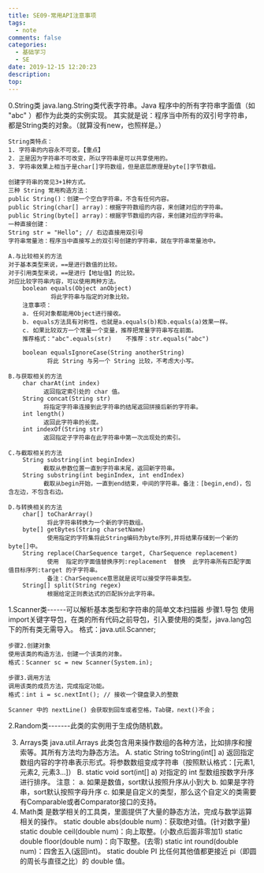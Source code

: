 ```yaml
---
title: SE09-常用API注意事项
tags:
  - note
comments: false
categories:
  - 基础学习
  - SE
date: 2019-12-15 12:20:23
description:
top:
---
```


0.String类 
    java.lang.String类代表字符串。Java 程序中的所有字符串字面值（如 "abc" ）都作为此类的实例实现。
    其实就是说：程序当中所有的双引号字符串，都是String类的对象。（就算没有new，也照样是。）

    String类特点：
    1. 字符串的内容永不可变。【重点】
    2. 正是因为字符串不可改变，所以字符串是可以共享使用的。
    3. 字符串效果上相当于是char[]字符数组，但是底层原理是byte[]字节数组。

    创建字符串的常见3+1种方式。
    三种 String 常用构造方法：
    public String()：创建一个空白字符串，不含有任何内容。
    public String(char[] array)：根据字符数组的内容，来创建对应的字符串。
    public String(byte[] array)：根据字节数组的内容，来创建对应的字符串。
    一种直接创建：
    String str = "Hello"; // 右边直接用双引号
    字符串常量池：程序当中直接写上的双引号创建的字符串，就在字符串常量池中。

    A.与比较相关的方法
    对于基本类型来说，==是进行数值的比较。
    对于引用类型来说，==是进行【地址值】的比较。
    对应比较字符串内容，可以使用两种方法。
        boolean equals(Object anObject)
                将此字符串与指定的对象比较。
        注意事项：
        a. 任何对象都能用Object进行接收。
        b. equals方法具有对称性，也就是a.equals(b)和b.equals(a)效果一样。
        c. 如果比较双方一个常量一个变量，推荐把常量字符串写在前面。
        推荐格式："abc".equals(str)    不推荐：str.equals("abc")

        boolean equalsIgnoreCase(String anotherString)
               将此 String 与另一个 String 比较，不考虑大小写。

    B.与获取相关的方法
        char charAt(int index)
              返回指定索引处的 char 值。
        String concat(String str)
              将指定字符串连接到此字符串的结尾返回拼接后新的字符串。
        int length()
              返回此字符串的长度。
        int indexOf(String str)
              返回指定子字符串在此字符串中第一次出现处的索引。

    C.与截取相关的方法
        String substring(int beginIndex)
              截取从参数位置一直到字符串末尾，返回新字符串。
        String substring(int beginIndex, int endIndex)
              截取从begin开始，一直到end结束，中间的字符串。备注：[begin,end)，包含左边，不包含右边。

    D.与转换相关的方法
        char[] toCharArray()
               将此字符串转换为一个新的字符数组。
        byte[] getBytes(String charsetName)
               使用指定的字符集将此String编码为byte序列,并将结果存储到一个新的byte[]中。
        String replace(CharSequence target, CharSequence replacement)
               使用  指定的字面值替换序列:replacement  替换  此字符串所有匹配字面值目标序列:target 的子字符串。
               备注：CharSequence意思就是说可以接受字符串类型。
        String[] split(String regex)
               根据给定正则表达式的匹配拆分此字符串。

1.Scanner类------可以解析基本类型和字符串的简单文本扫描器
    步骤1.导包
    使用import关键字导包，在类的所有代码之前导包，引入要使用的类型，java.lang包下的所有类无需导入。
    格式：java.util.Scanner;

    步骤2.创建对象
    使用该类的构造方法，创建一个该类的对象。
    格式：Scanner sc = new Scanner(System.in);

    步骤3.调用方法
    调用该类的成员方法，完成指定功能。
    格式：int i = sc.nextInt(); // 接收一个键盘录入的整数

    Scanner 中的 nextLine() 会获取到回车或者空格，Tab键，next()不会；
 
2.Random类-------此类的实例用于生成伪随机数。

3. Arrays类
    java.util.Arrays 此类包含用来操作数组的各种方法，比如排序和搜索等。其所有方法均为静态方法。
    A. static String toString(int[] a)
        返回指定数组内容的字符串表示形式。将参数数组变成字符串（按照默认格式：[元素1, 元素2, 元素3...]）
    B. static void sort(int[] a)
        对指定的 int 型数组按数字升序进行排序。
    注意：
    a. 如果是数值，sort默认按照升序从小到大
    b. 如果是字符串，sort默认按照字母升序
    c. 如果是自定义的类型，那么这个自定义的类需要有Comparable或者Comparator接口的支持。
4. Math类
    是数学相关的工具类，里面提供了大量的静态方法，完成与数学运算相关的操作。
    static double abs(double num)：获取绝对值。(针对数字量)
    static double ceil(double num)：向上取整。(小数点后面非零加1)
    static double floor(double num)：向下取整。(去零)
    static int round(double num)：四舍五入(返回int)。
    static double PI
         比任何其他值都更接近 pi（即圆的周长与直径之比）的 double 值。